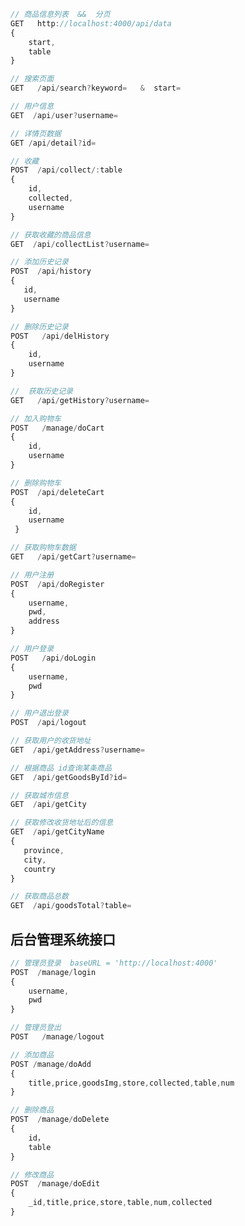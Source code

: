 ```js
// 商品信息列表  &&  分页
GET   http://localhost:4000/api/data   
{
    start,
    table
}
```

```js
// 搜索页面
GET   /api/search?keyword=   &  start=
```

```js
// 用户信息
GET  /api/user?username=
```

```js
// 详情页数据
GET /api/detail?id=
```

```js
// 收藏
POST  /api/collect/:table
{
    id,
    collected,
    username
}
```

```js
// 获取收藏的商品信息
GET  /api/collectList?username=
```

```js
// 添加历史记录
POST  /api/history
{
   id,
   username
}
```

```js
// 删除历史记录
POST   /api/delHistory   
{
    id,
    username
}
```

```js
//  获取历史记录
GET   /api/getHistory?username=
```

```js
// 加入购物车
POST   /manage/doCart     
{
    id,
    username
}
```

```js
// 删除购物车
POST  /api/deleteCart 
{ 
	id,
    username
 }
```

```js
// 获取购物车数据
GET   /api/getCart?username=
```

```js
// 用户注册
POST  /api/doRegister  
{
	username,
	pwd,
    address
}
```

```js
// 用户登录
POST   /api/doLogin
{
	username,
	pwd
}
```

```js
// 用户退出登录
POST  /api/logout
```

```js
// 获取用户的收货地址
GET  /api/getAddress?username=
```

```js
// 根据商品 id查询某条商品
GET  /api/getGoodsById?id=
```

```js
// 获取城市信息
GET  /api/getCity
```

```js
// 获取修改收货地址后的信息
GET  /api/getCityName
{ 
   province,
   city,
   country
}
```

```js
// 获取商品总数
GET  /api/goodsTotal?table=
```

## 后台管理系统接口 

```js
// 管理员登录  baseURL = 'http://localhost:4000'
POST  /manage/login
{
    username,
    pwd
}
```

```js
// 管理员登出
POST   /manage/logout
```

```js
// 添加商品
POST /manage/doAdd
{
	title,price,goodsImg,store,collected,table,num
}
```

```js
// 删除商品
POST  /manage/doDelete
{
	id，
	table
}
```

```js
// 修改商品
POST  /manage/doEdit
{
	_id,title,price,store,table,num,collected
}
```

